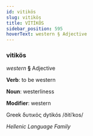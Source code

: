 ```yaml
---
id: vitikös
slug: vitikös
title: VİTİKÖS
sidebar_position: 595
hoverText: western § Adjective
---
```


### vitikös

*western* **§** Adjective

**Verb**: to be western

**Noun**: westerliness

**Modifier**: western

Greek δυτικός dytikós /ðitiˈkos/

*Hellenic Language Family*